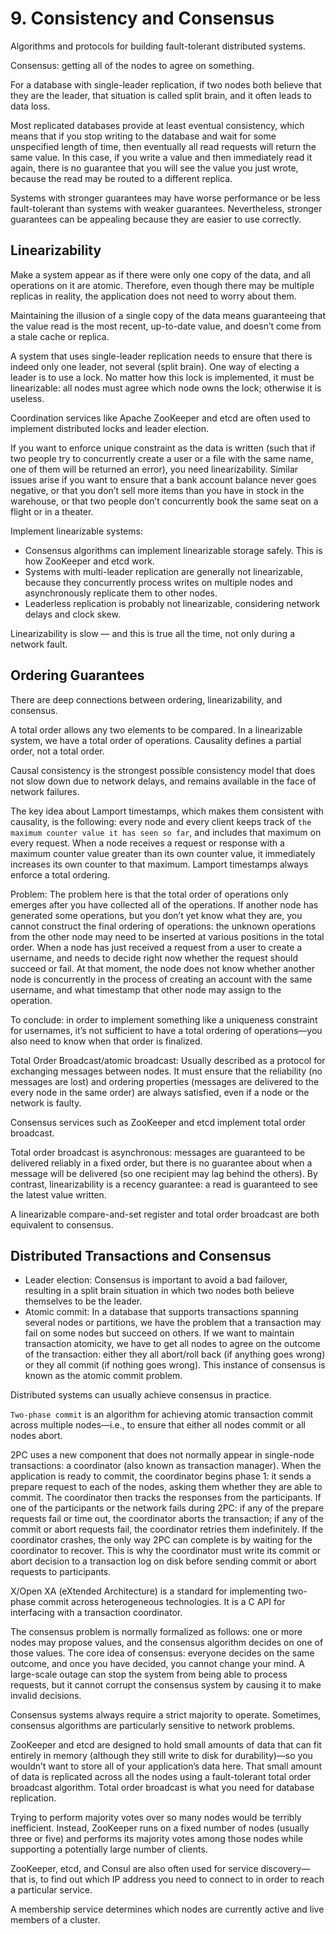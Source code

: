 # 9. Consistency and Consensus
Algorithms and protocols for building fault-tolerant distributed systems.

Consensus: getting all of the nodes to agree on something.

For a database with single-leader replication, if two nodes both believe that they are the leader, that situation is called split brain, and it often leads to data loss.

Most replicated databases provide at least eventual consistency, which means that if you stop writing to the database and wait for some unspecified length of time, then eventually all read requests will return the same value. In this case, if you write a value and then immediately read it again, there is no guarantee that you will see the value you just wrote, because the read may be routed to a different replica. 

Systems with stronger guarantees may have worse performance or be less fault-tolerant than systems with weaker guarantees. Nevertheless, stronger guarantees can be appealing because they are easier to use correctly.

## Linearizability
Make a system appear as if there were only one copy of the data, and all operations on it are atomic. Therefore, even though there may be multiple replicas in reality, the application does not need to worry about them.

Maintaining the illusion of a single copy of the data means guaranteeing that the value read is the most recent, up-to-date value, and doesn’t come from a stale cache or replica.

A system that uses single-leader replication needs to ensure that there is indeed only one leader, not several (split brain). One way of electing a leader is to use a lock. No matter how this lock is implemented, it must be linearizable: all nodes must agree which node owns the lock; otherwise it is useless.

Coordination services like Apache ZooKeeper and etcd are often used to implement distributed locks and leader election.

If you want to enforce unique constraint as the data is written (such that if two people try to concurrently create a user or a file with the same name, one of them will be returned an error), you need linearizability. Similar issues arise if you want to ensure that a bank account balance never goes negative, or that you don’t sell more items than you have in stock in the warehouse, or that two people don’t concurrently book the same seat on a flight or in a theater.

Implement linearizable systems: 
- Consensus algorithms can implement linearizable storage safely. This is how ZooKeeper and etcd work. 
- Systems with multi-leader replication are generally not linearizable, because they concurrently process writes on multiple nodes and asynchronously replicate them to other nodes.
- Leaderless replication is probably not linearizable, considering network delays and clock skew. 

Linearizability is slow — and this is true all the time, not only during a network fault.

## Ordering Guarantees
There are deep connections between ordering, linearizability, and consensus.

A total order allows any two elements to be compared. In a linearizable system, we have a total order of operations. Causality defines a partial order, not a total order. 

Causal consistency is the strongest possible consistency model that does not slow down due to network delays, and remains available in the face of network failures. 

The key idea about Lamport timestamps, which makes them consistent with causality, is the following: every node and every client keeps track of `the maximum counter value it has seen so far`, and includes that maximum on every request. When a node receives a request or response with a maximum counter value greater than its own counter value, it immediately increases its own counter to that maximum. Lamport timestamps always enforce a total ordering.

Problem: The problem here is that the total order of operations only emerges after you have collected all of the operations. If another node has generated some operations, but you don’t yet know what they are, you cannot construct the final ordering of operations: the unknown operations from the other node may need to be inserted at various positions in the total order. When a node has just received a request from a user to create a username, and needs to decide right now whether the request should succeed or fail. At that moment, the node does not know whether another node is concurrently in the process of creating an account with the same username, and what timestamp that other node may assign to the operation.

To conclude: in order to implement something like a uniqueness constraint for usernames, it’s not sufficient to have a total ordering of operations—you also need to know when that order is finalized.

Total Order Broadcast/atomic broadcast: Usually described as a protocol for exchanging messages between nodes. It must ensure that the reliability (no messages are lost) and ordering properties (messages are delivered to the every node in the same order) are always satisfied, even if a node or the network is faulty.

Consensus services such as ZooKeeper and etcd implement total order broadcast. 

Total order broadcast is asynchronous: messages are guaranteed to be delivered reliably in a fixed order, but there is no guarantee about when a message will be delivered (so one recipient may lag behind the others). By contrast, linearizability is a recency guarantee: a read is guaranteed to see the latest value written.

A linearizable compare-and-set register and total order broadcast are both equivalent to consensus. 

## Distributed Transactions and Consensus
- Leader election: Consensus is important to avoid a bad failover, resulting in a split brain situation in which two nodes both believe themselves to be the leader. 
- Atomic commit: In a database that supports transactions spanning several nodes or partitions, we have the problem that a transaction may fail on some nodes but succeed on others. If we want to maintain transaction atomicity, we have to get all nodes to agree on the outcome of the transaction: either they all abort/roll back (if anything goes wrong) or they all commit (if nothing goes wrong). This instance of consensus is known as the atomic commit problem.

Distributed systems can usually achieve consensus in practice.

`Two-phase commit` is an algorithm for achieving atomic transaction commit across multiple nodes—i.e., to ensure that either all nodes commit or all nodes abort.

2PC uses a new component that does not normally appear in single-node transactions: a coordinator (also known as transaction manager). When the application is ready to commit, the coordinator begins phase 1: it sends a prepare request to each of the nodes, asking them whether they are able to commit. The coordinator then tracks the responses from the participants. If one of the participants or the network fails during 2PC: if any of the prepare requests fail or time out, the coordinator aborts the transaction; if any of the commit or abort requests fail, the coordinator retries them indefinitely. If the coordinator crashes, the only way 2PC can complete is by waiting for the coordinator to recover. This is why the coordinator must write its commit or abort decision to a transaction log on disk before sending commit or abort requests to participants. 

X/Open XA (eXtended Architecture) is a standard for implementing two-phase commit across heterogeneous technologies. It is a C API for interfacing with a transaction coordinator.

The consensus problem is normally formalized as follows: one or more nodes may propose values, and the consensus algorithm decides on one of those values. The core idea of consensus: everyone decides on the same outcome, and once you have decided, you cannot change your mind. A large-scale outage can stop the system from being able to process requests, but it cannot corrupt the consensus system by causing it to make invalid decisions.

Consensus systems always require a strict majority to operate. Sometimes, consensus algorithms are particularly sensitive to network problems. 

ZooKeeper and etcd are designed to hold small amounts of data that can fit entirely in memory (although they still write to disk for durability)—so you wouldn’t want to store all of your application’s data here. That small amount of data is replicated across all the nodes using a fault-tolerant total order broadcast algorithm. Total order broadcast is what you need for database replication. 

Trying to perform majority votes over so many nodes would be terribly inefficient. Instead, ZooKeeper runs on a fixed number of nodes (usually three or five) and performs its majority votes among those nodes while supporting a potentially large number of clients.

ZooKeeper, etcd, and Consul are also often used for service discovery—that is, to find out which IP address you need to connect to in order to reach a particular service. 

A membership service determines which nodes are currently active and live members of a cluster.











